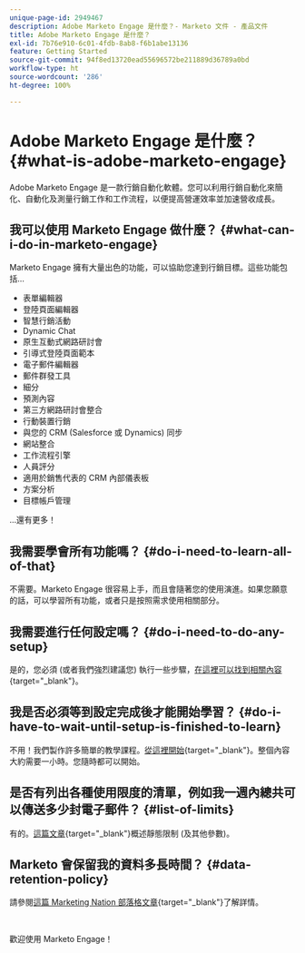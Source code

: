 ```yaml
---
unique-page-id: 2949467
description: Adobe Marketo Engage 是什麼？- Marketo 文件 - 產品文件
title: Adobe Marketo Engage 是什麼？
exl-id: 7b76e910-6c01-4fdb-8ab8-f6b1abe13136
feature: Getting Started
source-git-commit: 94f8ed13720ead55696572be211889d36789a0bd
workflow-type: ht
source-wordcount: '286'
ht-degree: 100%

---
```


# Adobe Marketo Engage 是什麼？ {#what-is-adobe-marketo-engage}

Adobe Marketo Engage 是一款行銷自動化軟體。您可以利用行銷自動化來簡化、自動化及測量行銷工作和工作流程，以便提高營運效率並加速營收成長。

## 我可以使用 Marketo Engage 做什麼？ {#what-can-i-do-in-marketo-engage}

Marketo Engage 擁有大量出色的功能，可以協助您達到行銷目標。這些功能包括…

* 表單編輯器
* 登陸頁面編輯器
* 智慧行銷活動
* Dynamic Chat
* 原生互動式網路研討會
* 引導式登陸頁面範本
* 電子郵件編輯器
* 郵件群發工具
* 細分
* 預測內容
* 第三方網路研討會整合
* 行動裝置行銷
* 與您的 CRM (Salesforce 或 Dynamics) 同步
* 網站整合
* 工作流程引擎
* 人員評分
* 適用於銷售代表的 CRM 內部儀表板
* 方案分析
* 目標帳戶管理

…還有更多！

## 我需要學會所有功能嗎？ {#do-i-need-to-learn-all-of-that}

不需要。Marketo Engage 很容易上手，而且會隨著您的使用演進。如果您願意的話，可以學習所有功能，或者只是按照需求使用相關部分。

## 我需要進行任何設定嗎？ {#do-i-need-to-do-any-setup}

是的，您必須 (或者我們強烈建議您) 執行一些步驟，[在這裡可以找到相關內容](/help/marketo/getting-started/initial-setup/setup-steps.md){target="_blank"}。

## 我是否必須等到設定完成後才能開始學習？ {#do-i-have-to-wait-until-setup-is-finished-to-learn}

不用！我們製作許多簡單的教學課程。[從這裡開始](/help/marketo/getting-started/quick-wins/get-set-up-and-add-a-person.md){target="_blank"}。整個內容大約需要一小時。您隨時都可以開始。

## 是否有列出各種使用限度的清單，例如我一週內總共可以傳送多少封電子郵件？ {#list-of-limits}

有的。[這篇文章](https://helpx.adobe.com/tw/legal/product-descriptions/adobe-marketo-engage---product-description.html#performance-guardrails){target="_blank"}概述靜態限制 (及其他參數)。

## Marketo 會保留我的資料多長時間？ {#data-retention-policy}

請參閱[這篇 Marketing Nation 部落格文章](https://nation.marketo.com/t5/knowledgebase/marketo-activities-data-retention-policy-overview-amp-faq/ta-p/250750){target="_blank"}了解詳情。

<br>

歡迎使用 Marketo Engage！

